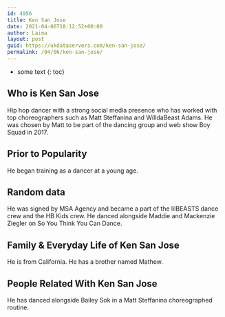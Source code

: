 ```yaml
---
id: 4956
title: Ken San Jose
date: 2021-04-06T18:12:52+00:00
author: Laima
layout: post
guid: https://ukdataservers.com/ken-san-jose/
permalink: /04/06/ken-san-jose/
---
```


* some text
{: toc}


## Who is Ken San Jose
                  
                  
                  
Hip hop dancer with a strong social media presence who has worked with top choreographers such as Matt Steffanina and WilldaBeast Adams. He was chosen by Matt to be part of the dancing group and web show Boy Squad in 2017. 
                  
              
            
              
            
                
                
                
## Prior to Popularity
                  
                  
                  
He began training as a dancer at a young age. 
                  
              
            
              
            
                
                
                
## Random data
                  
                  
                  
He was signed by MSA Agency and became a part of the lilBEASTS dance crew and the HB Kids crew. He danced alongside Maddie and Mackenzie Ziegler on So You Think You Can Dance. 
                  
              
            
              
            
                
                
                
## Family & Everyday Life of Ken San Jose
                  
                  
                  
He is from California. He has a brother named Mathew. 
                  
              
            
              
            
                
                
                
## People Related With Ken San Jose
                  
                  
                  
He has danced alongside Bailey Sok in a Matt Steffanina choreographed routine. 
                  
              
            
              
            
                
              
            
              
              
            
            
              
            
          
          
          